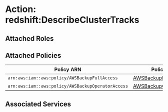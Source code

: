# Action: redshift:DescribeClusterTracks

## Attached Roles

## Attached Policies

| Policy ARN | Policy Name |
|------------|-------------|
| `arn:aws:iam::aws:policy/AWSBackupFullAccess` | [AWSBackupFullAccess](../policies.md#awsbackupfullaccess) |
| `arn:aws:iam::aws:policy/AWSBackupOperatorAccess` | [AWSBackupOperatorAccess](../policies.md#awsbackupoperatoraccess) |

## Associated Services

